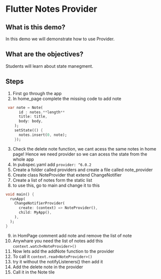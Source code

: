 # Flutter Notes Provider

## What is this demo?
 In this demo we will demonstrate how to use Provider.
## What are the objectives?
 Students will learn about state manegment.

## Steps
1. First go through the app
2. In home_page complete the missing code to add note 
``` dart 
 var note = Note(
      id : notes.**length**
      title: title,
      body: body,
    );
    setState(() {
      notes.insert(0, note);
    });
```
3. Check the delete note function, we cant acess the same notes in home page! Hence we need provider so we can acess the state from the whole app
4. In pubspec.yaml add `provider: ^6.0.2`
5. Create a folder called providers and create a file called note_provider
6. Create class NoteProvider that extend ChangeNotifier
7. Create a list of notes form the static list 
8. to use this, go to main and change it to this
```dart
void main() {
  runApp(
    ChangeNotifierProvider(
      create: (context) => NoteProvider(),
      child: MyApp(),
    ),
  );
}
```
9. in HomPage comment add note and remove the list of note 
10. Anywhare you need the list of notes add this `context.watch<NoteProvider>()`
11. Now lets add the addNote function to the provider 
12. To call it `context.read<NoteProvider>()`
13. try it without the notifyListeners() then add it 
14. Add the delete note in the provider
15. Call it in the Note tile 
